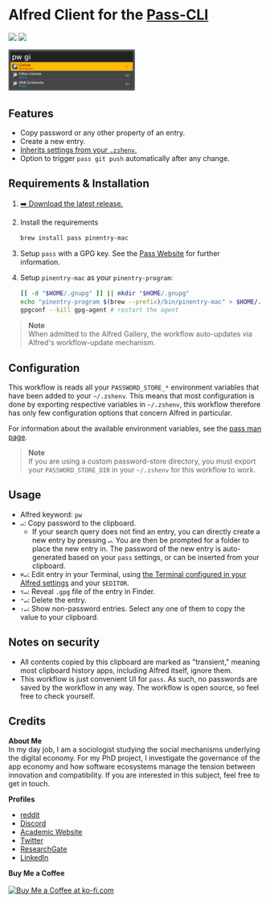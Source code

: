 # Alfred Client for the [Pass-CLI](https://www.passwordstore.org/)
![](https://img.shields.io/github/downloads/chrisgrieser/alfred-pass/total?label=Total%20Downloads&style=plastic) ![](https://img.shields.io/github/v/release/chrisgrieser/alfred-pass?label=Latest%20Release&style=plastic)

<img src="./assets/showcase.png" alt="showcase" width="50%">

## Features
- Copy password or any other property of an entry.
- Create a new entry.
- [Inherits settings from your `.zshenv`.](#configuration)
- Option to trigger `pass git push` automatically after any change.

## Requirements & Installation
1. [➡️ Download the latest release.](https://github.com/chrisgrieser/alfred-pass/releases/latest)
2. Install the requirements

    ```bash
    brew install pass pinentry-mac
    ```

3. Setup `pass` with a GPG key. See the [Pass Website](https://www.passwordstore.org/) for further information.
4. Setup `pinentry-mac` as your `pinentry-program`:

    ```bash
    [[ -d "$HOME/.gnupg" ]] || mkdir "$HOME/.gnupg"
    echo "pinentry-program $(brew --prefix)/bin/pinentry-mac" > $HOME/.gnupg/gpg-agent.conf
    gpgconf --kill gpg-agent # restart the agent
    ```

> __Note__  
> When admitted to the Alfred Gallery, the workflow auto-updates via Alfred's workflow-update mechanism.

## Configuration
This workflow is reads all your `PASSWORD_STORE_*` environment variables that have been added to your `~/.zshenv`. This means that most configuration is done by exporting respective variables in `~/.zshenv`, this workflow therefore has only few configuration options that concern Alfred in particular. 

For information about the available environment variables, see the [pass man page](https://git.zx2c4.com/password-store/about/).

> __Note__  
> If you are using a custom password-store directory, you must export your `PASSWORD_STORE_DIR` in your `~/.zshenv` for this workflow to work. 

## Usage
- Alfred keyword: `pw`
- `↵`: Copy password to the clipboard. 
    - If your search query does not find an entry, you can directly create a new entry by pressing `↵`. You are then be prompted for a folder to place the new entry in. The password of the new entry is auto-generated based on your `pass` settings, or can be inserted from your clipboard.
- `⌘↵`: Edit entry in your Terminal, using [the Terminal configured in your
  Alfred settings](https://www.alfredapp.com/help/features/terminal/) and your `$EDITOR`.
- `⌥↵`: Reveal `.gpg` file of the entry in Finder.
- `⌃↵`: Delete the entry.
- `⇧↵`: Show non-password entries. Select any one of them to copy the value to
  your clipboard.

## Notes on security
- All contents copied by this clipboard are marked as "transient," meaning most
  clipboard history apps, including Alfred itself, ignore them. 
- This workflow is just convenient UI for `pass`. As such, no passwords are saved by the workflow in any way. The workflow is open source, so feel free to check yourself.

## Credits
<!-- vale Google.FirstPerson = NO -->
__About Me__  
In my day job, I am a sociologist studying the social mechanisms underlying the digital economy. For my PhD project, I investigate the governance of the app economy and how software ecosystems manage the tension between innovation and compatibility. If you are interested in this subject, feel free to get in touch.

__Profiles__  
- [reddit](https://www.reddit.com/user/pseudometapseudo)
- [Discord](https://discordapp.com/users/462774483044794368/)
- [Academic Website](https://chris-grieser.de/)
- [Twitter](https://twitter.com/pseudo_meta)
- [ResearchGate](https://www.researchgate.net/profile/Christopher-Grieser)
- [LinkedIn](https://www.linkedin.com/in/christopher-grieser-ba693b17a/)

__Buy Me a Coffee__  
<br>
<a href='https://ko-fi.com/Y8Y86SQ91' target='_blank'><img height='36' style='border:0px;height:36px;' src='https://cdn.ko-fi.com/cdn/kofi1.png?v=3' border='0' alt='Buy Me a Coffee at ko-fi.com' /></a>
